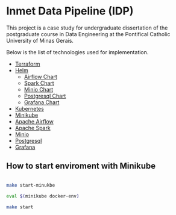 # Inmet Data Pipeline (IDP)

This project is a case study for undergraduate dissertation of the postgraduate course in Data Engineering at the Pontifical Catholic University of Minas Gerais.

Below is the list of technologies used for implementation.

- [Terraform](https://www.terraform.io/)
- [Helm](https://helm.sh/)
    - [Airflow Chart](https://airflow.apache.org/docs/helm-chart/stable/index.html)
    - [Spark Chart](https://kubeflow.github.io/spark-operator/)
    - [Minio Chart](https://github.com/minio/operator)
    - [Postgresql Chart](https://github.com/bitnami/charts/blob/main/bitnami/postgresql/README.md)
    - [Grafana Chart](https://github.com/grafana/helm-charts/tree/main)
- [Kubernetes](https://kubernetes.io/)
- [Minikube](https://minikube.sigs.k8s.io/docs/)
- [Apache Airflow](https://airflow.apache.org/)
- [Apache Spark](https://spark.apache.org/)
- [Minio](https://min.io/)
- [Postgresql](https://www.postgresql.org/)
- [Grafana](https://grafana.com/)

## How to start enviroment with Minikube

```sh

make start-minukbe 

eval $(minikube docker-env)

make start

```


